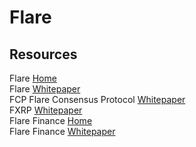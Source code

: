 # Flare



## Resources

Flare [Home](https://flare.xyz)<br>
Flare [Whitepaper](https://drive.google.com/file/d/193JQKBZ-tZ1zuM8BkaTe_RWYhhZCjwIN/view)<br>
FCP Flare Consensus Protocol [Whitepaper](https://drive.google.com/file/d/15adsTes_lhi12PGMxlXfxCsoQsjXvPnS/view)<br>
FXRP [Whitepaper](https://drive.google.com/file/d/1ftqaiUgU7-57KEFzYQ807h9pwUzsE84Y/view)<br>
Flare Finance [Home](https://flr.finance)<br>
Flare Finance [Whitepaper](https://assets.website-files.com/60718c9d72cc4322fb804890/60a6b4ea53a41000e4bb7d1d_Flare%20Finance%20-%20White%20Paper.pdf)<br>
